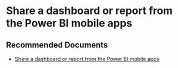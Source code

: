   <properties
	pageTitle="mobile dashboard"
	description="mobile dashboard"
	service="microsoft.PowerBIDedicated"
	resource="capacities"
	authors="pjfreitas"
	ms.author="pfreitas"	
	displayOrder="340"
	selfHelpType="generic"
	supportTopicIds="32628122"
	productPesIds="16334"
	cloudEnvironments="public, MoonCake, fairfax" 
	articleId="8df9356c-38f2-55e5-2175-baeaf1fa448d"
	ownershipId="PowerBI_PowerBI"
/>

# Share a dashboard or report from the Power BI mobile apps

## **Recommended Documents**

* [Share a dashboard or report from the Power BI mobile apps](https://docs.microsoft.com/power-bi/consumer/mobile/mobile-share-dashboard-from-the-mobile-apps)
